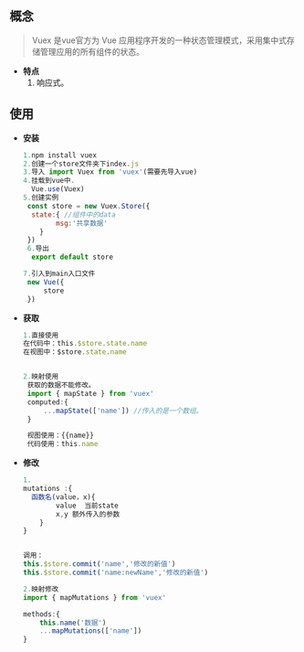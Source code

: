 ## 概念

> Vuex 是vue官方为 Vue 应用程序开发的一种状态管理模式，采用集中式存储管理应用的所有组件的状态。

+ **特点**
  1. 响应式。



## 使用

+ **安装**

  ```js
  1.npm install vuex 
  2.创建一个store文件夹下index.js
  3.导入 import Vuex from 'vuex'(需要先导入vue)
  4.挂载到vue中.
  	Vue.use(Vuex)
  5.创建实例
   const store = new Vuex.Store({
  	state:{ //组件中的data
          msg:'共享数据'
      }
   })
   6.导出
    export default store
  
  7.引入到main入口文件
   new Vue({
       store
   })
  ```

+ **获取**

  ```js
  1.直接使用
  在代码中：this.$store.state.name
  在视图中：$store.state.name
  
  
  2.映射使用
   获取的数据不能修改。
   import { mapState } from 'vuex'
   computed:{
       ...mapState(['name']) //传入的是一个数组。
   }
  
   视图使用：{{name}}
   代码使用：this.name
  ```

+ **修改**

  ```js
  1.
  mutations :{
  	函数名(value，x){
          value  当前state
          x,y 额外传入的参数
      }
  }
  
  
  调用：
  this.$store.commit('name','修改的新值')
  this.$store.commit('name:newName','修改的新值')
  
  2.映射修改
  import { mapMutations } from 'vuex'
  
  methods:{
      this.name('数据')
      ...mapMutations(['name'])
  }
  ```

  